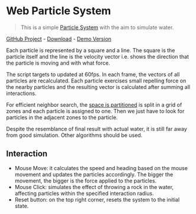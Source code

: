 # Web Particle System

> This is a simple [Particle System](https://en.wikipedia.org/wiki/Particle_system) with the aim to simulate water.

[GitHub Project](https://github.com/rigon/web-particle-system) - [Download](https://github.com/rigon/web-particle-system/archive/master.zip) - [Demo Version](http://rigon.github.io/web-particle-system/particle-system.html)

Each particle is represented by a square and a line. The square is the particle itself and the line is the velocity vector i.e. shows the direction that the particle is moving and with what force.

The script targets to updated at 60fps. In each frame, the vectors of all particles are recalculated. Each particle exercises small repelling force on the nearby particles and the resulting vector is calculated after summing all interactions.

For efficient neighbor search, the [space is partitioned](https://en.wikipedia.org/wiki/Space_partitioning#In_computer_graphics) is split in a grid of zones and each particle is assigned to one. Then we just have to look for particles in the adjacent zones to the particle.

Despite the resemblance of final result with actual water, it is still far away from good simulation. Other algorithms should be used.

## Interaction
- Mouse Move: it calculates the speed and heading based on the mouse movement and updates the particles accordingly. The bigger the movement, the bigger is the force applied to the particles.
- Mouse Click: simulates the effect of throwing a rock in the water, affecting particles within the specified interaction radius.
- Reset button: on the top right corner, resets the system to the initial state.
